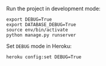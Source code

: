 Run the project in development mode:

    export DEBUG=True
    export DATABASE_DEBUG=True
    source env/bin/activate
    python manage.py runserver

Set `DEBUG` mode in Heroku:

    heroku config:set DEBUG=True

